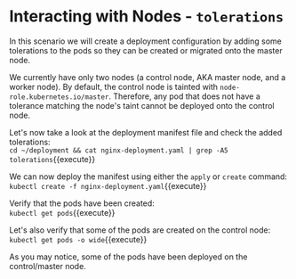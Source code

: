 # Interacting with Nodes - `tolerations`

In this scenario we will create a deployment configuration by adding some tolerations to the pods so they can be created or migrated onto the master node.  

We currently have only two nodes (a control node, AKA master node, and a worker node). By default, the control node is tainted with `node-role.kubernetes.io/master`. Therefore, any pod that does not have a tolerance matching the node's taint cannot be deployed onto the control node.  

Let's now take a look at the deployment manifest file and check the added tolerations:  
`cd ~/deployment && cat nginx-deployment.yaml | grep -A5 tolerations`{{execute}}  

We can now deploy the manifest using either the `apply` or `create` command:  
`kubectl create -f nginx-deployment.yaml`{{execute}}  

Verify that the pods have been created:  
`kubectl get pods`{{execute}}  

Let's also verify that some of the pods are created on the control node:
`kubectl get pods -o wide`{{execute}}  

As you may notice, some of the pods have been deployed on the control/master node.  
